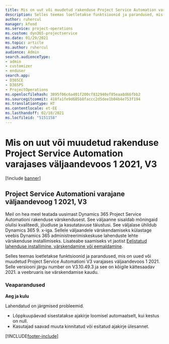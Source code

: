 ```yaml
---
title: Mis on uut või muudetud rakenduse Project Service Automation varajases väljaandevoos 1 2021, V3
description: Selles teemas loetletakse funktsioonid ja parandused, mis on saadaval Project Service Automationi varajases väljaandevoos 1 2021, V3.
author: ruhercul
manager: kfend
ms.service: project-operations
ms.custom: dyn365-projectservice
ms.date: 01/29/2021
ms.topic: article
ms.author: ruhercul
audience: Admin
search.audienceType:
- admin
- customizer
- enduser
search.app:
- D365CE
- D365PS
- ProjectOperations
ms.openlocfilehash: 3895f06c6a401f200cf832940ef85eaa8d66fbb2
ms.sourcegitcommit: 418fa1fe9d605b8faccc2d5dee1b04b4e753f194
ms.translationtype: HT
ms.contentlocale: et-EE
ms.lasthandoff: 02/10/2021
ms.locfileid: "5151158"
---
```

# <a name="whats-new-or-changed-in-project-service-automation-early-access-wave-1-2021-v3"></a>Mis on uut või muudetud rakenduse Project Service Automation varajases väljaandevoos 1 2021, V3

[!include [banner](../includes/psa-now-project-operations.md)]

## <a name="project-service-automation-early-access-wave-1-2021-v3"></a>Project Service Automationi varajane väljaandevoog 1 2021, V3

Meil on hea meel teatada uusimast Dynamics 365 Project Service Automationi rakenduse värskendusest. See väljaanne sisaldab mõningaid olulisi kvaliteedi, jõudluse ja kasutatavuse täiustusi. See väljalase ühildub Dynamics 365 9. x-iga. Sellele väljaandele värskendamiseks külastage veebis Dynamics 365 administreerimiskeskuse lahenduste lehte värskenduse installimiseks. Lisateabe saamiseks vt jaotist [Eelistatud lahenduse installimine, värskendamine või eemaldamine](https://docs.microsoft.com/power-platform/admin/install-remove-preferred-solution).

Selles teemas loetletakse funktsioonid ja parandused, mis on uued või muudetud Project Service Automationi V3 varajases väljaandevoos 1 2021. Selle versiooni järgu number on V3.10.49.3 ja see on kõigile kättesaadav 2021. a veebruaris ise värskendamise kaudu.


### <a name="bug-fixes"></a>Veaparandused

**Aeg ja kulu**

Lahendatud on järgmised probleemid.

- Lõppkuupäevad sisestatakse ajakirje loomisel automaatselt, kui kestus on null.
- Kasutajad saavad muuta kinnitatud või esitatud ajakirje ülesannet.


[!INCLUDE[footer-include](../includes/footer-banner.md)]